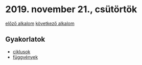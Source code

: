 # 2019. november 21., csütörtök

[előző alkalom](../20191119)
[következő alkalom](../20191123)

## Gyakorlatok

- [ciklusok](https://docs.google.com/document/d/1leUSJOPNdy6XNvARoj2_r1PFhL00zk62b_TCJ1rU4z4/edit?usp=sharing)
- [függvények](https://docs.google.com/document/d/1HYQFhbqwSxTqHu1hzW1UhDCKpNI_d5VQSiCyVArN_Lc/edit?usp=sharing)

